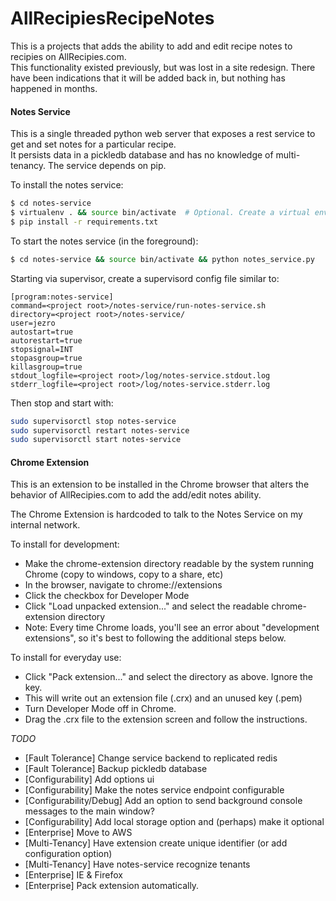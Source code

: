 AllRecipiesRecipeNotes
======================

This is a projects that adds the ability to add and edit recipe notes to recipies on AllRecipies.com.  
This functionality existed previously, but was lost in a site redesign.  There have been indications that
it will be added back in, but nothing has happened in months.

#### Notes Service  
This is a single threaded python web server that exposes a rest service to get and set notes for a particular recipe.  
It persists data in a pickledb database and has no knowledge of multi-tenancy.  The service depends on pip.

To install the notes service:  
```bash
$ cd notes-service
$ virtualenv . && source bin/activate  # Optional. Create a virtual environment.
$ pip install -r requirements.txt
```

To start the notes service (in the foreground):  
```bash
$ cd notes-service && source bin/activate && python notes_service.py
```

Starting via supervisor, create a supervisord config file similar to:  
```
[program:notes-service]
command=<project root>/notes-service/run-notes-service.sh
directory=<project root>/notes-service/
user=jezro
autostart=true
autorestart=true
stopsignal=INT
stopasgroup=true
killasgroup=true
stdout_logfile=<project root>/log/notes-service.stdout.log
stderr_logfile=<project root>/log/notes-service.stderr.log
```

Then stop and start with:  
```bash
sudo supervisorctl stop notes-service
sudo supervisorctl restart notes-service
sudo supervisorctl start notes-service
```

#### Chrome Extension  
This is an extension to be installed in the Chrome browser that alters the behavior of AllRecipies.com to
add the add/edit notes ability.  

The Chrome Extension is hardcoded to talk to the Notes Service on my internal network.

To install for development:  
* Make the chrome-extension directory readable by the system running Chrome (copy to windows, copy to a share, etc)
* In the browser, navigate to chrome://extensions
* Click the checkbox for Developer Mode
* Click "Load unpacked extension..." and select the readable chrome-extension directory
* Note: Every time Chrome loads, you'll see an error about "development extensions", so it's best to following the additional steps below.

To install for everyday use:
* Click "Pack extension..." and select the directory as above.  Ignore the key.
* This will write out an extension file (.crx) and an unused key (.pem)
* Turn Developer Mode off in Chrome.
* Drag the .crx file to the extension screen and follow the instructions.

*TODO*
* [Fault Tolerance] Change service backend to replicated redis
* [Fault Tolerance] Backup pickledb database
* [Configurability] Add options ui
* [Configurability] Make the notes service endpoint configurable
* [Configurability/Debug] Add an option to send background console messages to the main window?
* [Configurability] Add local storage option and (perhaps) make it optional
* [Enterprise] Move to AWS
* [Multi-Tenancy] Have extension create unique identifier (or add configuration option)
* [Multi-Tenancy] Have notes-service recognize tenants
* [Enterprise] IE & Firefox
* [Enterprise] Pack extension automatically.
